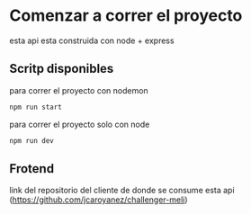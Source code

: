 # Comenzar a correr el proyecto

esta api esta construida con node + express

## Scritp disponibles

para correr el proyecto con nodemon
```sh
npm run start
```

para correr el proyecto solo con node
```sh
npm run dev
```

## Frotend

link del repositorio del cliente de donde se consume esta api (https://github.com/jcaroyanez/challenger-meli)
